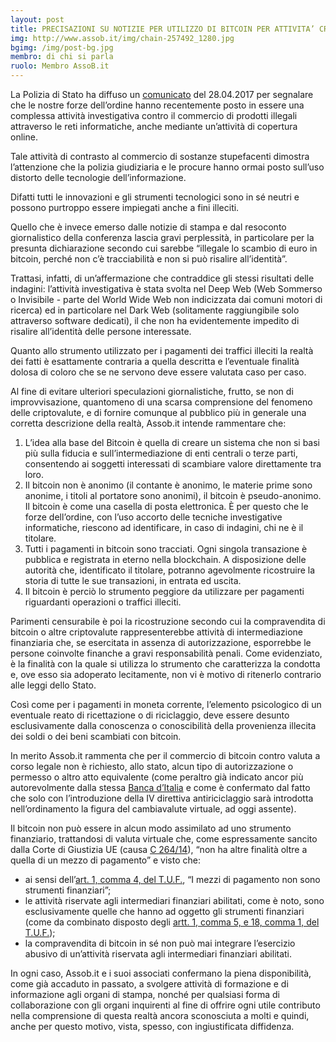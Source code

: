```yaml
---
layout: post
title: PRECISAZIONI SU NOTIZIE PER UTILIZZO DI BITCOIN PER ATTIVITA’ CRIMINALI
img: http://www.assob.it/img/chain-257492_1280.jpg
bgimg: /img/post-bg.jpg
membro: di chi si parla
ruolo: Membro AssoB.it
---
```

[//]: # "Scrivere qui  sotto un summary del post"

<!-- more -->
[//]: # "Scrivere qui  sotto il post in markdown"


La Polizia di Stato ha diffuso un [comunicato](http://www.poliziadistato.it/articolo/155902ff2039c1b311359547) del 28.04.2017 per segnalare che le nostre forze dell’ordine hanno recentemente posto in essere una complessa attività investigativa contro il commercio di prodotti illegali attraverso le reti informatiche, anche mediante un’attività di copertura online.

Tale attività di contrasto al commercio di sostanze stupefacenti dimostra l’attenzione che la polizia giudiziaria e le procure hanno ormai posto sull’uso distorto delle tecnologie dell’informazione.

Difatti tutti le innovazioni e gli strumenti tecnologici sono in sé neutri e possono purtroppo essere impiegati anche a fini illeciti.

Quello che è invece emerso dalle notizie di stampa e dal resoconto giornalistico della conferenza lascia gravi perplessità, in particolare per la presunta dichiarazione secondo cui sarebbe “illegale lo scambio di euro in bitcoin, perché non c’è tracciabilità e non si può risalire all’identità”. 

Trattasi, infatti, di un’affermazione che contraddice gli stessi risultati delle indagini: l’attività investigativa è stata svolta nel Deep Web (Web Sommerso o Invisibile - parte del World Wide Web non indicizzata dai comuni motori di ricerca) ed in particolare nel Dark Web (solitamente raggiungibile solo attraverso software dedicati), il che non ha evidentemente impedito di risalire all’identità delle persone interessate.

Quanto allo strumento utilizzato per i pagamenti dei traffici illeciti la realtà dei fatti è esattamente contraria a quella descritta e l’eventuale finalità dolosa di coloro che se ne servono deve essere valutata caso per caso.

Al fine di evitare ulteriori speculazioni giornalistiche, frutto, se non di improvvisazione, quantomeno di una scarsa comprensione del fenomeno delle criptovalute, e di fornire comunque al pubblico più in generale una corretta descrizione della realtà, Assob.it intende rammentare che:

1.	L’idea alla base del Bitcoin è quella di creare un sistema che non si basi più sulla fiducia e sull’intermediazione di enti centrali o terze parti, consentendo ai soggetti interessati di scambiare valore direttamente tra loro.
2.	Il bitcoin non è anonimo (il contante è anonimo, le materie prime sono anonime, i titoli al portatore sono anonimi), il bitcoin è pseudo-anonimo. Il bitcoin è come una casella di posta elettronica. È per questo che le forze dell’ordine, con l’uso accorto delle tecniche investigative informatiche, riescono ad identificare, in caso di indagini, chi ne è il titolare.  
3.	Tutti i pagamenti in bitcoin sono tracciati. Ogni singola transazione è pubblica e registrata in eterno nella blockchain. A disposizione delle autorità che, identificato il titolare, potranno agevolmente ricostruire la storia di tutte le sue transazioni, in entrata ed uscita. 
4.	Il bitcoin è perciò lo strumento peggiore da utilizzare per pagamenti riguardanti operazioni o traffici illeciti.

Parimenti censurabile è poi la ricostruzione secondo cui la compravendita di bitcoin o altre criptovalute rappresenterebbe attività di intermediazione finanziaria che, se esercitata in assenza di autorizzazione, esporrebbe le persone coinvolte finanche a gravi responsabilità penali. Come evidenziato, è la finalità con la quale si utilizza lo strumento che caratterizza la condotta e, ove esso sia adoperato lecitamente, non vi è motivo di ritenerlo contrario alle leggi dello Stato. 

Così come per i pagamenti in moneta corrente, l’elemento psicologico di un eventuale reato di ricettazione o di riciclaggio, deve essere desunto esclusivamente dalla conoscenza o conoscibilità della provenienza illecita dei soldi o dei beni scambiati con bitcoin.

In merito Assob.it rammenta che per il commercio di bitcoin contro valuta a corso legale non è richiesto, allo stato, alcun tipo di autorizzazione o permesso o altro atto equivalente (come peraltro già indicato ancor più autorevolmente dalla stessa [Banca d’Italia](https://uif.bancaditalia.it/normativa/norm-indicatori-anomalia/Comunicazione_UIF_su_VV.pdf) e come è confermato dal fatto che solo con l’introduzione della IV direttiva antiriciclaggio sarà introdotta nell’ordinamento la figura del cambiavalute virtuale, ad oggi assente). 

Il bitcoin non può essere in alcun modo assimilato ad uno strumento finanziario, trattandosi di valuta virtuale che, come espressamente sancito dalla Corte di Giustizia UE (causa [C 264/14](http://curia.europa.eu/juris/document/document.jsf?docid=170305&doclang=IT)), “non ha altre finalità oltre a quella di un mezzo di pagamento” e visto che:

- ai sensi dell’[art. 1, comma 4, del T.U.F.](http://www.consob.it/documents/46180/46181/dlgs58_1998.pdf/e15d5dd6-7914-4e9f-959f-2f3b88400f88), “I mezzi di pagamento non sono strumenti finanziari”; 
- le attività riservate agli intermediari finanziari abilitati, come è noto, sono esclusivamente quelle che hanno ad oggetto gli strumenti finanziari (come da combinato disposto degli [artt. 1, comma 5, e 18, comma 1, del T.U.F.](http://www.consob.it/documents/46180/46181/dlgs58_1998.pdf/e15d5dd6-7914-4e9f-959f-2f3b88400f88));
- la compravendita di bitcoin in sé non può mai integrare l’esercizio abusivo di un’attività riservata agli intermediari finanziari abilitati.

In ogni caso, Assob.it e i suoi associati confermano la piena disponibilità, come già accaduto in passato, a svolgere attività di formazione e di informazione agli organi di stampa, nonché per qualsiasi forma di collaborazione con gli organi inquirenti al fine di offrire ogni utile contributo nella comprensione di questa realtà ancora sconosciuta a molti e quindi, anche per questo motivo, vista, spesso, con ingiustificata diffidenza.

